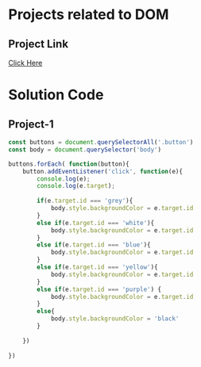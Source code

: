 # Projects related to DOM

## Project Link
[Click Here](https://stackblitz.com/dom-project-chaiaurcode?file=index.html)

# Solution Code 


## Project-1

```javascript
const buttons = document.querySelectorAll('.button')
const body = document.querySelector('body')

buttons.forEach( function(button){
    button.addEventListener('click', function(e){
        console.log(e);
        console.log(e.target);
        
        if(e.target.id === 'grey'){
            body.style.backgroundColor = e.target.id
        }
        else if(e.target.id === 'white'){
            body.style.backgroundColor = e.target.id
        }
        else if(e.target.id === 'blue'){
            body.style.backgroundColor = e.target.id
        }
        else if(e.target.id === 'yellow'){
            body.style.backgroundColor = e.target.id
        }
        else if(e.target.id === 'purple') {
            body.style.backgroundColor = e.target.id
        }
        else{
            body.style.backgroundColor = 'black'
        }
        
    })
    
})



```